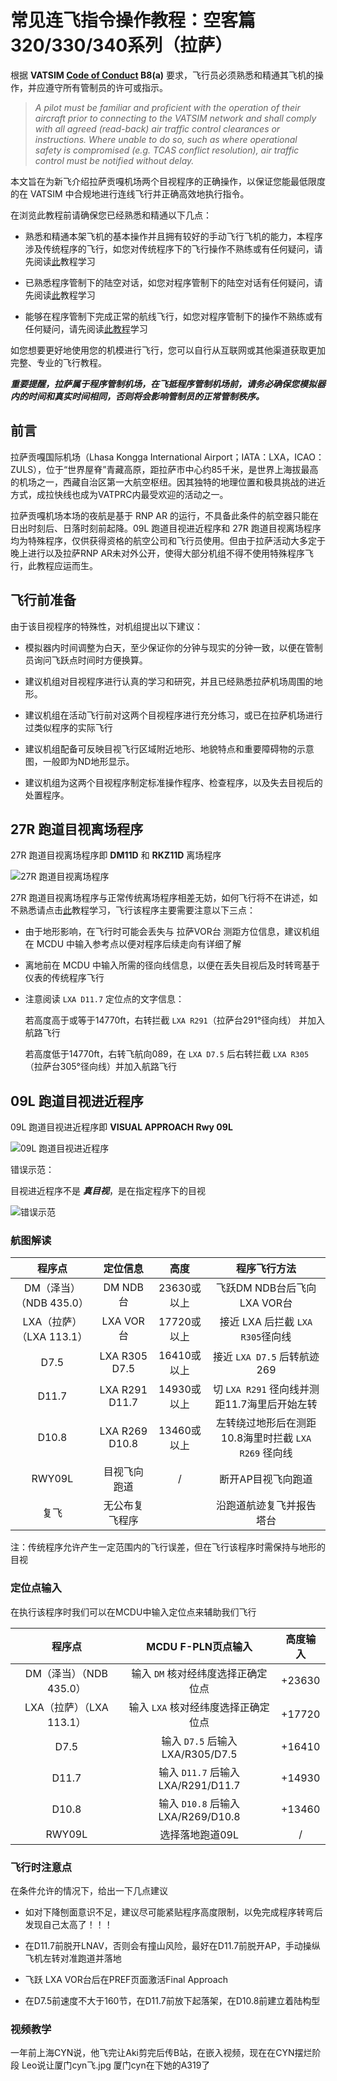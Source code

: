 # 常见连飞指令操作教程：空客篇320/330/340系列（拉萨）

根据 **VATSIM [Code of Conduct](https://vatsim.net/docs/policy/code-of-conduct) B8(a)** 要求，飞行员必须熟悉和精通其飞机的操作，并应遵守所有管制员的许可或指示。

  > *A pilot must be familiar and proficient with the operation of their aircraft prior to connecting to the VATSIM network and shall comply with all agreed (read-back) air traffic control clearances or instructions. Where unable to do so, such as where operational safety is compromised (e.g. TCAS conflict resolution), air traffic control must be notified without delay.*

本文旨在为新飞介绍拉萨贡嘎机场两个目视程序的正确操作，以保证您能最低限度的在 VATSIM 中合规地进行连线飞行并正确高效地执行指令。

在浏览此教程前请确保您已经熟悉和精通以下几点：

- 熟悉和精通本架飞机的基本操作并且拥有较好的手动飞行飞机的能力，本程序涉及传统程序的飞行，如您对传统程序下的飞行操作不熟练或有任何疑问，请先阅读[此](https://community.vatprc.net/t/topic/7045)教程学习

- 已熟悉程序管制下的陆空对话，如您对程序管制下的陆空对话有任何疑问，请先阅读[此](https://community.vatprc.net/t/topic/6799)教程学习

- 能够在程序管制下完成正常的航线飞行，如您对程序管制下的操作不熟练或有任何疑问，请先阅读[此教程](https://github.com/websterzh/vatprc-wiki/blob/Simple-tutorial-Airbus/%E9%A3%9E%E6%9C%BA%E7%AE%80%E6%98%93%E6%93%8D%E7%BA%B5%E6%95%99%E7%A8%8B%EF%BC%9A%E7%A9%BA%E5%AE%A2%E7%AF%87.md)学习

如您想要更好地使用您的机模进行飞行，您可以自行从互联网或其他渠道获取更加完整、专业的飞行教程。

***重要提醒，拉萨属于程序管制机场，在飞抵程序管制机场前，请务必确保您模拟器内的时间和真实时间相同，否则将会影响管制员的正常管制秩序。***

## 前言

拉萨贡嘎国际机场（Lhasa Kongga International Airport；IATA：LXA，ICAO：ZULS），位于“世界屋脊”青藏高原，距拉萨市中心约85千米，是世界上海拔最高的机场之一，西藏自治区第一大航空枢纽。因其独特的地理位置和极具挑战的进近方式，成拉快线也成为VATPRC内最受欢迎的活动之一。

拉萨贡嘎机场本场的夜航是基于 RNP AR 的运行，不具备此条件的航空器只能在日出时刻后、日落时刻前起降。09L 跑道目视进近程序和 27R 跑道目视离场程序均为特殊程序，仅供获得资格的航空公司和飞行员使用。但由于拉萨活动大多定于晚上进行以及拉萨RNP AR未对外公开，使得大部分机组不得不使用特殊程序飞行，此教程应运而生。

## 飞行前准备

由于该目视程序的特殊性，对机组提出以下建议：

- 模拟器内时间调整为白天，至少保证你的分钟与现实的分钟一致，以便在管制员询问飞跃点时间时方便换算。

- 建议机组对目视程序进行认真的学习和研究，并且已经熟悉拉萨机场周围的地形。

- 建议机组在活动飞行前对这两个目视程序进行充分练习，或已在拉萨机场进行过类似程序的实际飞行

- 建议机组配备可反映目视飞行区域附近地形、地貌特点和重要障碍物的示意图，一般即为ND地形显示。

- 建议机组为这两个目视程序制定标准操作程序、检查程序，以及失去目视后的处置程序。

## 27R 跑道目视离场程序

27R 跑道目视离场程序即 **DM11D** 和 **RKZ11D** 离场程序

![27R 跑道目视离场程序](https://user-images.githubusercontent.com/104274235/187260701-a8e86f94-7b06-46f5-a67f-b9fe5cf1ba6b.png)

27R 跑道目视离场程序与正常传统离场程序相差无妨，如何飞行将不在讲述，如不熟悉请点击[此](https://community.vatprc.net/t/topic/7045)教程学习，飞行该程序主要需要注意以下三点：

- 由于地形影响，在飞行时可能会丢失与 拉萨VOR台 测距方位信息，建议机组在 MCDU 中输入参考点以便对程序后续走向有详细了解

- 离地前在 MCDU 中输入所需的径向线信息，以便在丢失目视后及时转弯基于仪表的传统程序飞行

- 注意阅读 `LXA D11.7` 定位点的文字信息：

  若高度高于或等于14770ft，右转拦截 `LXA R291`（拉萨台291°径向线） 并加入航路飞行

  若高度低于14770ft，右转飞航向089，在 `LXA D7.5` 后右转拦截 `LXA R305`（拉萨台305°径向线）并加入航路飞行

## 09L 跑道目视进近程序

09L 跑道目视进近程序即 **VISUAL APPROACH Rwy 09L** 

![09L 跑道目视进近程序](https://user-images.githubusercontent.com/104274235/187260759-bbbcfd11-f002-471e-be81-2953911e817c.png)

错误示范：

目视进近程序不是 ***真目视***，是在指定程序下的目视

![错误示范](https://user-images.githubusercontent.com/104274235/187261143-1282082f-cb5f-484e-9c31-628628c614a6.png)

### 航图解读

| 程序点                   | 定位信息       | 高度        |          程序飞行方法         |
| :------------------------: | :-------------: | :-----------: | :----------------------------------------------------: |
| DM（泽当）（NDB 435.0）  | DM NDB台       | 23630或以上 | 飞跃DM NDB台后飞向LXA VOR台                          |
| LXA（拉萨）（LXA 113.1） | LXA VOR台      | 17720或以上 | 接近 LXA 后拦截 `LXA R305`径向线                     |
| D7.5                     | LXA R305 D7.5  | 16410或以上 | 接近 `LXA D7.5` 后转航迹269                          |
| D11.7                    | LXA R291 D11.7 | 14930或以上 | 切 `LXA R291` 径向线并测距11.7海里后开始左转         |
| D10.8                    | LXA R269 D10.8 | 13460或以上 | 左转绕过地形后在测距10.8海里时拦截 `LXA R269` 径向线 |
| RWY09L                   | 目视飞向跑道   | /           | 断开AP目视飞向跑道                                   |
| 复飞                     | 无公布复飞程序 |             | 沿跑道航迹复飞并报告塔台                             |

注：传统程序允许产生一定范围内的飞行误差，但在飞行该程序时需保持与地形的目视

### 定位点输入

在执行该程序时我们可以在MCDU中输入定位点来辅助我们飞行


| 程序点                   | MCDU F-PLN页点输入 | 高度输入 |
| :------------------------: | :--------: | :----: |
| DM（泽当）（NDB 435.0）  | 输入 `DM` 核对经纬度选择正确定位点 | +23630 |
| LXA（拉萨）（LXA 113.1） | 输入 `LXA` 核对经纬度选择正确定位点 | +17720 |
| D7.5                     | 输入 `D7.5` 后输入 LXA/R305/D7.5 | +16410 |
| D11.7                    | 输入 `D11.7` 后输入 LXA/R291/D11.7 | +14930 |
| D10.8                    | 输入 `D10.8` 后输入 LXA/R269/D10.8 | +13460 |
| RWY09L                   | 选择落地跑道09L | / |

### 飞行时注意点

在条件允许的情况下，给出一下几点建议

- 如对下降刨面意识不足，建议尽可能紧贴程序高度限制，以免完成程序转弯后发现自己太高了！！！

- 在D11.7前脱开LNAV，否则会有撞山风险，最好在D11.7前脱开AP，手动操纵飞机左转对准跑道并落地

- 飞跃 LXA VOR台后在PREF页面激活Final Approach

- 在D7.5前速度不大于160节，在D11.7前放下起落架，在D10.8前建立着陆构型

### 视频教学

一年前上海CYN说，他飞完让Aki剪完后传B站，在嵌入视频，现在在CYN摆烂阶段
Leo说让厦门cyn飞.jpg 厦门cyn在下她的A319了
